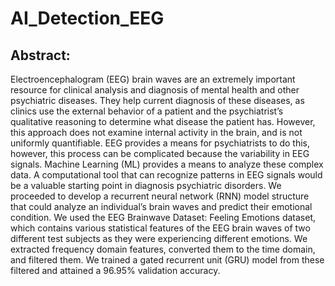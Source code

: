 # AI_Detection_EEG

## Abstract:

Electroencephalogram (EEG) brain waves are an extremely important resource for clinical analysis and diagnosis of mental health and other psychiatric diseases. They help current diagnosis of these diseases, as clinics use the external behavior of a patient and the psychiatrist’s qualitative reasoning to determine what disease the patient has. However, this approach does not examine internal activity in the brain, and is not uniformly quantifiable. EEG provides a means for psychiatrists to do this, however, this process can be complicated because the variability in EEG signals. Machine Learning (ML) provides a means to analyze these complex data. A computational tool that can recognize patterns in EEG signals would be a valuable starting point in diagnosis psychiatric disorders. We proceeded to develop a recurrent neural network (RNN) model structure that could analyze an individual’s brain waves and predict their emotional condition. We used the EEG Brainwave Dataset: Feeling Emotions dataset, which contains various statistical features of the EEG brain waves of two different test subjects as they were experiencing different emotions. We extracted frequency domain features, converted them to the time domain, and filtered them. We trained a gated recurrent unit (GRU) model from these filtered and attained a 96.95% validation accuracy.
